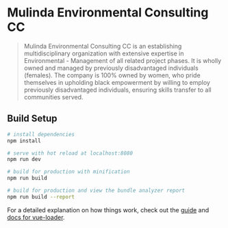 # Mulinda Environmental Consulting CC

> Mulinda Environmental Consulting CC is an establishing multidisciplinary organization with extensive expertise in Environmental - Management of all related project phases. It is wholly owned and managed by previously disadvantaged individuals (females). The company is 100% owned by women, who pride themselves in upholding black empowerment by willing to employ previously disadvantaged individuals, ensuring skills transfer to all communities served.

## Build Setup

``` bash
# install dependencies
npm install

# serve with hot reload at localhost:8080
npm run dev

# build for production with minification
npm run build

# build for production and view the bundle analyzer report
npm run build --report
```

For a detailed explanation on how things work, check out the [guide](http://vuejs-templates.github.io/webpack/) and [docs for vue-loader](http://vuejs.github.io/vue-loader).
